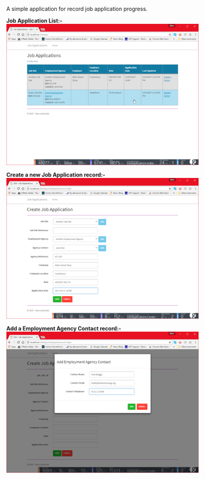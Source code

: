 A simple application for record job application progress.

<b>Job Application List:-</b><br />
![Application List](Documentation/ScreenShots/JobApplicationList640.png)

<b>Create a new Job Application record:-</b><br />
![Application List](Documentation/ScreenShots/CreateJobApplication640.png)

<b>Add a Employment Agency Contact record:-</b><br />
![Application List](Documentation/ScreenShots/AddEmploymentAgencyContact640.png)
